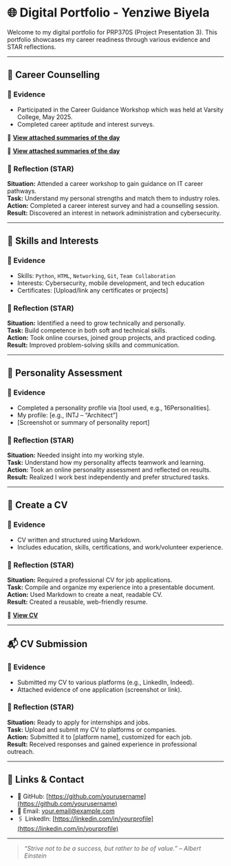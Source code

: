 # 🌐 Digital Portfolio - Yenziwe Biyela

Welcome to my digital portfolio for PRP370S (Project Presentation 3). This portfolio showcases my career readiness through various evidence and STAR reflections.

---

## 🧭 Career Counselling

### 📄 Evidence
- Participated in the Career Guidance Workshop which was held at Varsity College, May 2025.
- Completed career aptitude and interest surveys.
  
 📂 **[View attached summaries of the day](https://github.com/SpheleleBiyela/yenziwe.md)**

 📂 **[View attached summaries of the day](https://github.com/SpheleleBiyela/yenziwe.md/edit/main/README.md)**
 

### 🧠 Reflection (STAR)

**Situation:** Attended a career workshop to gain guidance on IT career pathways.  
**Task:** Understand my personal strengths and match them to industry roles.  
**Action:** Completed a career interest survey and had a counselling session.  
**Result:** Discovered an interest in network administration and cybersecurity.

---

## 🎯 Skills and Interests

### 📄 Evidence
- Skills: `Python`, `HTML`, `Networking`, `Git`, `Team Collaboration`
- Interests: Cybersecurity, mobile development, and tech education
- Certificates: [Upload/link any certificates or projects]

### 🧠 Reflection (STAR)

**Situation:** Identified a need to grow technically and personally.  
**Task:** Build competence in both soft and technical skills.  
**Action:** Took online courses, joined group projects, and practiced coding.  
**Result:** Improved problem-solving skills and communication.

---

## 🧬 Personality Assessment

### 📄 Evidence
- Completed a personality profile via [tool used, e.g., 16Personalities].
- My profile: [e.g., INTJ – “Architect”]
- [Screenshot or summary of personality report]

### 🧠 Reflection (STAR)

**Situation:** Needed insight into my working style.  
**Task:** Understand how my personality affects teamwork and learning.  
**Action:** Took an online personality assessment and reflected on results.  
**Result:** Realized I work best independently and prefer structured tasks.

---

## 📄 Create a CV

### 📄 Evidence
- CV written and structured using Markdown.
- Includes education, skills, certifications, and work/volunteer experience.

### 🧠 Reflection (STAR)

**Situation:** Required a professional CV for job applications.  
**Task:** Compile and organize my experience into a presentable document.  
**Action:** Used Markdown to create a neat, readable CV.  
**Result:** Created a reusable, web-friendly resume.

📂 **[View CV](https://github.com/SpheleleBiyela/yenziwe.md)** 

---

## 📬 CV Submission

### 📄 Evidence
- Submitted my CV to various platforms (e.g., LinkedIn, Indeed).
- Attached evidence of one application (screenshot or link).

### 🧠 Reflection (STAR)

**Situation:** Ready to apply for internships and jobs.  
**Task:** Upload and submit my CV to platforms or companies.  
**Action:** Submitted it to [platform name], customized for each job.  
**Result:** Received responses and gained experience in professional outreach.

---

## 🔗 Links & Contact

- 💼 GitHub: [https://github.com/yourusername](https://github.com/yourusername)
- 📧 Email: your.email@example.com
- 🖇️ LinkedIn: [https://linkedin.com/in/yourprofile](https://linkedin.com/in/yourprofile)

---

> _“Strive not to be a success, but rather to be of value.” – Albert Einstein_




